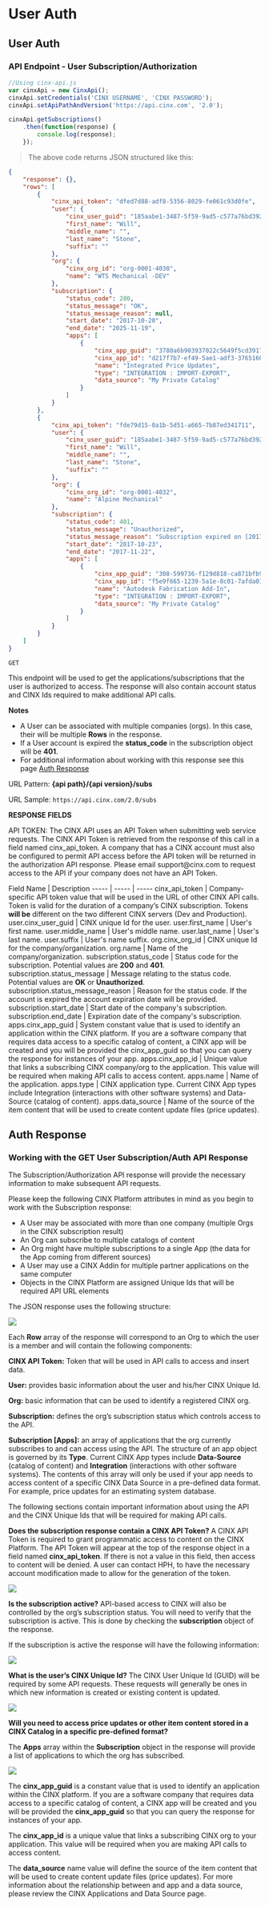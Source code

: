 # User Auth

## User Auth
### API Endpoint - User Subscription/Authorization

```javascript
//Using cinx-api.js
var cinxApi = new CinxApi();
cinxApi.setCredentials('CINX USERNAME', 'CINX PASSWORD');
cinxApi.setApiPathAndVersion('https://api.cinx.com', '2.0');

cinxApi.getSubscriptions()
    .then(function(response) {
        console.log(response);
    });
```

> The above code returns JSON structured like this:

```json
{
    "response": {},
    "rows": [
        {
            "cinx_api_token": "dfed7d88-adf8-5356-8029-fe061c93d0fe",
            "user": {
                "cinx_user_guid": "185aabe1-3487-5f59-9ad5-c577a76bd392",
                "first_name": "Will",
                "middle_name": "",
                "last_name": "Stone",
                "suffix": ""
            },
            "org": {
                "cinx_org_id": "org-0001-4030",
                "name": "WTS Mechanical -DEV"
            },
            "subscription": {
                "status_code": 200,
                "status_message": "OK",
                "status_message_reason": null,
                "start_date": "2017-10-20",
                "end_date": "2025-11-19",
                "apps": [
                    {
                        "cinx_app_guid": "3780a6b903937022c5649f5cd391744e",
                        "cinx_app_id": "d217f7b7-ef49-5ae1-adf3-3765160725a4",
                        "name": "Integrated Price Updates",
                        "type": "INTEGRATION : IMPORT-EXPORT",
                        "data_source": "My Private Catalog"
                    }
                ]
            }
        },
        {
            "cinx_api_token": "fde79d15-0a1b-5d51-a665-7b87ed341711",
            "user": {
                "cinx_user_guid": "185aabe1-3487-5f59-9ad5-c577a76bd392",
                "first_name": "Will",
                "middle_name": "",
                "last_name": "Stone",
                "suffix": ""
            },
            "org": {
                "cinx_org_id": "org-0001-4032",
                "name": "Alpine Mechanical"
            },
            "subscription": {
                "status_code": 401,
                "status_message": "Unauthorized",
                "status_message_reason": "Subscription expired on [2017-11-22]",
                "start_date": "2017-10-23",
                "end_date": "2017-11-22",
                "apps": [
                    {
                        "cinx_app_guid": "308-599736-f129d818-ca871bfb90-350af7",
                        "cinx_app_id": "f5e9f665-1239-5a1e-8c01-7afda01d6e3d",
                        "name": "Autodesk Fabrication Add-In",
                        "type": "INTEGRATION : IMPORT-EXPORT",
                        "data_source": "My Private Catalog"
                    }
                ]
            }
        }
    ]
}
```
`GET`

This endpoint will be used to get the applications/subscriptions that the user is authorized to access.  The response will also contain account status and CINX Ids required to make additional API calls.

**Notes**

  - A User can be associated with multiple companies (orgs).  In this case, their will be multiple **Rows** in the response.
  - If a User account is expired the **status_code** in the subscription object will be **401**.
  - For additional information about working with this response see this page [Auth Response](#auth-response)

URL Pattern: **{api path}/{api version}/subs**

URL Sample: `https://api.cinx.com/2.0/subs`

**RESPONSE FIELDS**

<aside class="warning">
API TOKEN: The CINX API uses an API Token when submitting web service requests. The CINX API Token is retrieved from the response of this call in a field named cinx_api_token. A company that has a CINX account must also be configured to permit API access before the API token will be returned in the authorization API response. Please email support@cinx.com to request access to the API if your company does not have an API Token.   
</aside>

Field Name | Description
----- | ----- | ----- 
cinx_api_token | Company-specific API token value that will be used in the URL of other CINX API calls. Token is valid for the duration of a company’s CINX subscription. Tokens **will be** different on the two different CINX servers (Dev and Production).
user.cinx_user_guid | CINX unique Id for the user.
user.first_name | User's first name.
user.middle_name | User's middle name.
user.last_name | User's last name.
user.suffix | User's name suffix.
org.cinx_org_id | CINX unique Id for the company/organization.
org.name | Name of the company/organization.
subscription.status_code | Status code for the subscription. Potential values are **200** and **401**.
subscription.status_message | Message relating to the status code. Potential values are **OK** or **Unauthorized**.
subscription.status_message_reason | Reason for the status code. If the account is expired the account expiration date will be provided.
subscription.start_date | Start date of the company's subscription.
subscription.end_date | Expiration date of the company's subscription.
apps.cinx_app_guid | System constant value that is used to identify an application within the CINX platform. If you are a software company that requires data access to a specific catalog of content, a CINX app will be created and you will be provided the cinx_app_guid so that you can query the response for instances of your app.
apps.cinx_app_id | Unique value that links a subscribing CINX company/org to the application. This value will be required when making API calls to access content.
apps.name | Name of the application.
apps.type | CINX application type. Current CINX App types include Integration (interactions with other software systems) and Data-Source (catalog of content).
apps.data_source | Name of the source of the item content that will be used to create content update files (price updates).

## Auth Response
### Working with the GET User Subscription/Auth API Response

The Subscription/Authorization API response will provide the necessary information to make subsequent API requests.

Please keep the following CINX Platform attributes in mind as you begin to work with the Subscription response:

  - A User may be associated with more than one company (multiple Orgs in the CINX subscription result)
  - An Org can subscribe to multiple catalogs of content
  - An Org might have multiple subscriptions to a single App  (the data for the App coming from different sources)
  - A User may use a CINX Addin for multiple partner applications on the same computer
  - Objects in the CINX Platform are assigned Unique Ids that will be required API URL elements

The JSON response uses the following structure:

<img src='images/subscription6.jpg'/>

Each **Row** array of the response will correspond to an Org to which the user is a member and will contain the following components:

**CINX API Token:** Token that will be used in API calls to access and insert data.

**User:** provides basic information about the user and his/her CINX Unique Id.

**Org:** basic information that can be used to identify a registered CINX org.  

**Subscription:** defines the org’s subscription status which controls access to the API.

**Subscription [Apps]:** an array of applications that the org currently subscribes to and can access using the API. The structure of an app object is governed by its **Type**. Current CINX App types include **Data-Source** (catalog of content) and **Integration** (interactions with other software systems). The contents of this array will only be used if your app needs to access content of a specific CINX Data Source in a pre-defined data format. For example, price updates for an estimating system database.


The following sections contain important information about using the API and the CINX Unique Ids that will be required for making API calls. 

**Does the subscription response contain a CINX API Token?**
A CINX API Token is required to grant programmatic access to content on the CINX Platform. The API Token will appear at the top of the response object in a field named **cinx_api_token**. If there is not a value in this field, then access to content will be denied. A user can contact HPH, to have the necessary account modification made to allow for the generation of the token.

<img src='images/subscription10.jpg'/>

**Is the subscription active?**
API-based access to CINX will also be controlled by the org’s subscription status. You will need to verify that the subscription is active. This is done by checking the **subscription** object of the response.

If the subscription is active the response will have the following information:

<img src='images/subscription11.jpg'/>

**What is the user’s CINX Unique Id?**
The CINX User Unique Id (GUID) will be required by some API requests. These requests will generally be ones in which new information is created or existing content is updated.

<img src='images/subscription12.jpg'/>

**Will you need to access price updates or other item content stored in a CINX Catalog in a specific pre-defined format?**

The **Apps** array within the **Subscription** object in the response will provide a list of applications to which the org has subscribed.  

<img src='images/subscription13.jpg'/>

The **cinx_app_guid** is a constant value that is used to identify an application within the CINX platform. If you are a software company that requires data access to a specific catalog of content, a CINX app will be created and you will be provided the **cinx_app_guid** so that you can query the response for instances of your app.

The **cinx_app_id** is a unique value that links a subscribing CINX org to your application. This value will be required when you are making API calls to access content.

The **data_source** name value will define the source of the item content that will be used to create content update files (price updates). For more information about the relationship between and app and a data source, please review the CINX Applications and Data Source page.
